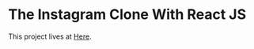 # The Instagram Clone With React JS

This project lives at [Here](https://insta-clone-mridul.vercel.app/).

